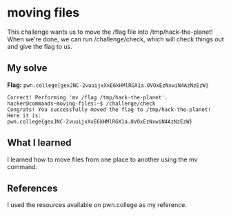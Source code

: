 # moving files
This challenge wants us to move the /flag file into /tmp/hack-the-planet! When we're done, we can run /challenge/check, which will check things out and give the flag to us.

## My solve
**Flag:** `pwn.college{gexJNC-2vuuijxXxE6kHMlRGX1a.0VOxEzNxwiN4AzNzEzW}`


```hacker@commands~moving-files:~$ mv /flag /tmp/hack-the-planet
Correct! Performing 'mv /flag /tmp/hack-the-planet'.
hacker@commands~moving-files:~$ /challenge/check
Congrats! You successfully moved the flag to /tmp/hack-the-planet! Here it is:
pwn.college{gexJNC-2vuuijxXxE6kHMlRGX1a.0VOxEzNxwiN4AzNzEzW}
```

## What I learned
I learned how to move files from one place to another using the mv command.

## References 
I used the resources available on pwn.college as my reference.
